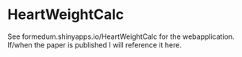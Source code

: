 # HeartWeightCalc
See formedum.shinyapps.io/HeartWeightCalc for the webapplication. If/when the paper is published I will reference it here.
